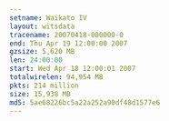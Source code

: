 ```yaml
---
setname: Waikato IV
layout: witsdata
tracename: 20070418-000000-0
end: Thu Apr 19 12:00:00 2007
gzsize: 5,620 MB
len: 24:00:00
start: Wed Apr 18 12:00:01 2007
totalwirelen: 94,954 MB
pkts: 214 million
size: 15,938 MB
md5: 5ae68226bc5a22a252a90df48d1577e6
---
```

